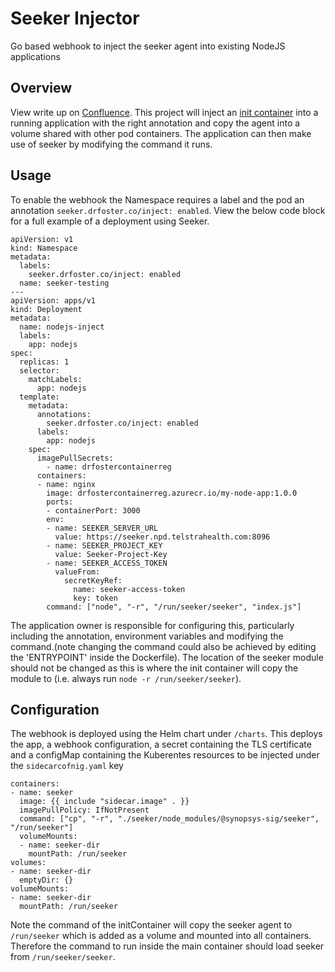 # Seeker Injector

Go based webhook to inject the seeker agent into existing NodeJS applications

## Overview

View write up on [Confluence](https://confluence.telstrahealth.com/display/DFIA/Running+Seeker+with+Kubernetes+applications). This project will inject an [init container](https://kubernetes.io/docs/concepts/workloads/pods/init-containers/) into a running application with the right annotation and copy the agent into a volume shared with other pod containers. The application can then make use of seeker by modifying the command it runs.

## Usage

To enable the webhook the Namespace requires a label and the pod an annotation `seeker.drfoster.co/inject: enabled`. View the below code block for a full example of a deployment using Seeker.

```
apiVersion: v1
kind: Namespace
metadata:
  labels:
    seeker.drfoster.co/inject: enabled
  name: seeker-testing
---
apiVersion: apps/v1
kind: Deployment
metadata:
  name: nodejs-inject
  labels:
    app: nodejs
spec:
  replicas: 1
  selector:
    matchLabels:
      app: nodejs
  template:
    metadata:
      annotations:
        seeker.drfoster.co/inject: enabled
      labels:
        app: nodejs
    spec:
      imagePullSecrets:
        - name: drfostercontainerreg
      containers:
      - name: nginx
        image: drfostercontainerreg.azurecr.io/my-node-app:1.0.0
        ports:
        - containerPort: 3000
        env:
        - name: SEEKER_SERVER_URL
          value: https://seeker.npd.telstrahealth.com:8096
        - name: SEEKER_PROJECT_KEY
          value: Seeker-Project-Key
        - name: SEEKER_ACCESS_TOKEN
          valueFrom:
            secretKeyRef:
              name: seeker-access-token
              key: token
        command: ["node", "-r", "/run/seeker/seeker", "index.js"]
```

The application owner is responsible for configuring this, particularly including the annotation, environment variables and modifying the command.(note changing the command could also be achieved by editing the 'ENTRYPOINT' inside the Dockerfile). The location of the seeker module should not be changed as this is where the init container will copy the module to (i.e. always run `node -r /run/seeker/seeker`). 

## Configuration

The webhook is deployed using the Helm chart under `/charts`. This deploys the app, a webhook configuration, a secret containing the TLS certificate and a configMap containing the Kuberentes resources to be injected under the `sidecarcofnig.yaml` key

```
containers:
- name: seeker
  image: {{ include "sidecar.image" . }}
  imagePullPolicy: IfNotPresent
  command: ["cp", "-r", "./seeker/node_modules/@synopsys-sig/seeker", "/run/seeker"]
  volumeMounts:
  - name: seeker-dir
    mountPath: /run/seeker
volumes:
- name: seeker-dir
  emptyDir: {}
volumeMounts:
- name: seeker-dir
  mountPath: /run/seeker
```

Note the command of the initContainer will copy the seeker agent to `/run/seeker` which is added as a volume and mounted into all containers. Therefore the command to run inside the main container should load seeker from `/run/seeker/seeker`.
